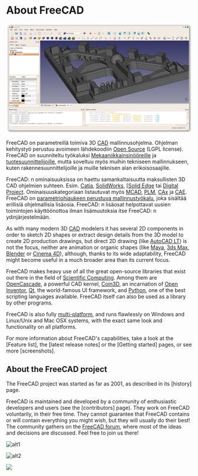 # About FreeCAD

![](images/FreeCAD_default.jpg)

FreeCAD on parametreillä toimiva 3D [CAD](http://en.wikipedia.org/wiki/CAD) mallinnusohjelma. Ohjelman kehitystyö perustuu avoimeen lähdekoodiin [Open Source](http://en.wikipedia.org/wiki/Open_source) (LGPL license). FreeCAD on suunniteltu työkaluksi [Mekaaniikkainsinööreille](http://en.wikipedia.org/wiki/Mechanical_engineering) ja [tuotesuunnittelijoille](http://en.wikipedia.org/wiki/Product_design), mutta soveltuu myös muihin tekniseen mallinnukseen, kuten rakennesuunnittelijoille ja muille teknisen alan erikoisosaajille.

FreeCAD: n ominaisuuksissa on haettu samankaltaisuutta maksullisten 3D CAD ohjelmien suhteen. Esim. [Catia](http://en.wikipedia.org/wiki/Catia), [SolidWorks](http://en.wikipedia.org/wiki/Solidworks), [[Solid Edge](http://en.wikipedia.org/wiki/Solid_Edge) tai [Digital Project](https://en.wikipedia.org/wiki/Digital_Project). Ominaisuuskategoriaan listautuvat myös [MCAD](http://en.wikipedia.org/wiki/CAD), [PLM](http://en.wikipedia.org/wiki/Product_Lifecycle_Management), [CAx](http://en.wikipedia.org/wiki/CAx) ja [CAE](http://en.wikipedia.org/wiki/Computer-aided_engineering). FreeCAD on [parametriohjaukeen perustuva mallinnustyökalu](http://en.wikipedia.org/wiki/Parametric_feature_based_modeler), joka sisältää erillisiä ohjelmallisia lisäosia. FreeCAD: n lisäosat helpottavat uusien toimintojen käyttöönottoa ilman lisämuutoksia itse FreeCAD: n ydinjärjestelmään.

As with many modern 3D [CAD](http://en.wikipedia.org/wiki/CAD) modelers it has several 2D components in order to sketch 2D shapes or extract design details from the 3D model to create 2D production drawings, but direct 2D drawing (like [AutoCAD LT](http://en.wikipedia.org/wiki/AutoCAD#AutoCAD_LT)) is not the focus, neither are animation or organic shapes (like [Maya](http://en.wikipedia.org/wiki/Maya_(software)), [3ds Max](http://en.wikipedia.org/wiki/3ds_Max), [Blender](http://en.wikipedia.org/wiki/Blender_%28software%29) or [Cinema 4D](http://en.wikipedia.org/wiki/CINEMA_4D)), although, thanks to its wide adaptability, FreeCAD might become useful in a much broader area than its current focus.

FreeCAD makes heavy use of all the great open-source libraries that exist out there in the field of [Scientific Computing](http://en.wikipedia.org/wiki/Scientific_Computation). Among them are [OpenCascade](http://opencascade.org/), a powerful CAD kernel, [Coin3D](http://www.coin3d.org/), an incarnation of [Open Inventor](http://en.wikipedia.org/wiki/Open_Inventor), [Qt](http://www.qtsoftware.com/), the world-famous UI framework, and [Python](http://www.python.org/), one of the best scripting languages available. FreeCAD itself can also be used as a library by other programs.

FreeCAD is also fully [multi-platform](http://en.wikipedia.org/wiki/Cross-platform), and runs flawlessly on Windows and Linux/Unix and Mac OSX systems, with the exact same look and functionality on all platforms.

For more information about FreeCAD's capabilities, take a look at the [Feature list], the [latest release notes] or the [Getting started] pages, or see more [screenshots].

## About the FreeCAD project

The FreeCAD project was started as far as 2001, as described in its [history] page.

FreeCAD is maintained and developed by a community of enthusiastic developers and users (see the [contributors] page). They work on FreeCAD voluntarily, in their free time. They cannot guarantee that FreeCAD contains or will contain everything you might wish, but they will usually do their best! The community gathers on the [FreeCAD forum](https://forum.freecadweb.org), where most of the ideas and decisions are discussed. Feel free to join us there!

![alt1](https://raw.github.com/yorikvanhavre/FreeCAD-documentation/master/user-documentation/images/FreeCAD.svg?sanitize=true)

![alt2](images/FreeCAD.svg)

<img src="images/FreeCAD.svg" />